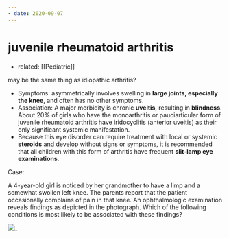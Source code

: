 ```yaml
---
- date: 2020-09-07
---
```


# juvenile rheumatoid arthritis

- related: [[Pediatric]]

may be the same thing as idiopathic arthritis?

- Symptoms: asymmetrically involves swelling in **large joints, especially the knee**, and often has no other symptoms.
- Association: A major morbidity is chronic **uveitis**, resulting in **blindness**. About 20% of girls who have the monoarthritis or pauciarticular form of juvenile rheumatoid arthritis have iridocyclitis (anterior uveitis) as their only significant systemic manifestation.
- Because this eye disorder can require treatment with local or systemic **steroids** and develop without signs or symptoms, it is recommended that all children with this form of arthritis have frequent **slit-lamp eye examinations**.

Case:

A 4-year-old girl is noticed by her grandmother to have a limp and a somewhat swollen left knee. The parents report that the patient occasionally complains of pain in that knee. An ophthalmologic examination reveals findings as depicted in the photograph. Which of the following conditions is most likely to be associated with these findings?

![_](https://i.imgur.com/tmb0wVY.png)
